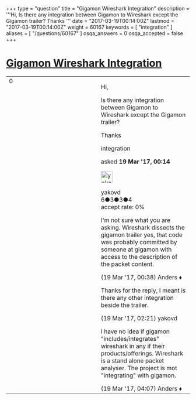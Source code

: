 +++
type = "question"
title = "Gigamon Wireshark Integration"
description = '''Hi, Is there any integration between Gigamon to Wireshark except the Gigamon trailer? Thanks '''
date = "2017-03-19T00:14:00Z"
lastmod = "2017-03-19T00:14:00Z"
weight = 60167
keywords = [ "integration" ]
aliases = [ "/questions/60167" ]
osqa_answers = 0
osqa_accepted = false
+++

<div class="headNormal">

# [Gigamon Wireshark Integration](/questions/60167/gigamon-wireshark-integration)

</div>

<div id="main-body">

<div id="askform">

<table id="question-table" style="width:100%;"><colgroup><col style="width: 50%" /><col style="width: 50%" /></colgroup><tbody><tr class="odd"><td style="width: 30px; vertical-align: top"><div class="vote-buttons"><div id="post-60167-score" class="post-score" title="current number of votes">0</div><div id="favorite-count" class="favorite-count"></div></div></td><td><div id="item-right"><div class="question-body"><p>Hi,</p><p>Is there any integration between Gigamon to Wireshark except the Gigamon trailer?</p><p>Thanks</p></div><div id="question-tags" class="tags-container tags">integration</div><div id="question-controls" class="post-controls"></div><div class="post-update-info-container"><div class="post-update-info post-update-info-user"><p>asked <strong>19 Mar '17, 00:14</strong></p><img src="https://secure.gravatar.com/avatar/f0d049fff33eee7fbeff10d3c08275d7?s=32&amp;d=identicon&amp;r=g" class="gravatar" width="32" height="32" alt="yakovd&#39;s gravatar image" /><p>yakovd<br />
<span class="score" title="6 reputation points">6</span><span title="3 badges"><span class="badge1">●</span><span class="badgecount">3</span></span><span title="3 badges"><span class="silver">●</span><span class="badgecount">3</span></span><span title="4 badges"><span class="bronze">●</span><span class="badgecount">4</span></span><br />
<span class="accept_rate" title="Rate of the user&#39;s accepted answers">accept rate:</span> <span title="yakovd has no accepted answers">0%</span></p></div></div><div id="comments-container-60167" class="comments-container"><span id="60169"></span><div id="comment-60169" class="comment"><div id="post-60169-score" class="comment-score"></div><div class="comment-text"><p>I'm not sure what you are asking. Wireshark dissects the gigamon trailer yes, that code was probably committed by someone at gigamon with access to the description of the packet content.</p></div><div id="comment-60169-info" class="comment-info"><span class="comment-age">(19 Mar '17, 00:38)</span> Anders ♦</div></div><span id="60170"></span><div id="comment-60170" class="comment"><div id="post-60170-score" class="comment-score"></div><div class="comment-text"><p>Thanks for the reply, I meant is there any other integration beside the trailer.</p></div><div id="comment-60170-info" class="comment-info"><span class="comment-age">(19 Mar '17, 02:21)</span> yakovd</div></div><span id="60172"></span><div id="comment-60172" class="comment"><div id="post-60172-score" class="comment-score"></div><div class="comment-text"><p>I have no idea if gigamon "includes/integrates" wireshark in any if their products/offerings. Wireshark is a stand alone packet analyser. The project is mot "integrating" with gigamon.</p></div><div id="comment-60172-info" class="comment-info"><span class="comment-age">(19 Mar '17, 04:07)</span> Anders ♦</div></div></div><div id="comment-tools-60167" class="comment-tools"></div><div class="clear"></div><div id="comment-60167-form-container" class="comment-form-container"></div><div class="clear"></div></div></td></tr></tbody></table>

</div>

</div>

